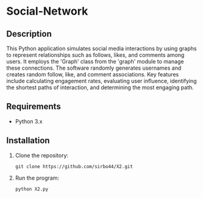 # Social-Network

## Description
This Python application simulates social media interactions by using graphs to represent relationships such as follows, likes, and comments among users. It employs the 'Graph' class from the 'graph' module to manage these connections. The software randomly generates usernames and creates random follow, like, and comment associations. Key features include calculating engagement rates, evaluating user influence, identifying the shortest paths of interaction, and determining the most engaging path.


## Requirements

- Python 3.x
  
## Installation

1. Clone the repository:
   
    ```
    git clone https://github.com/sirbo44/X2.git
    ```
1. Run the program:
   
    ```
    python X2.py
    ```
    
